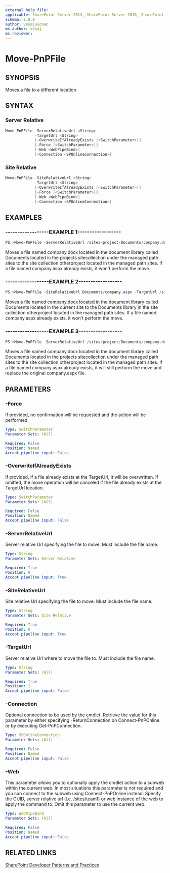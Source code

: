 ```yaml
---
external help file:
applicable: SharePoint Server 2013, SharePoint Server 2016, SharePoint Online
schema: 2.0.0
author: vesajuvonen
ms.author: vesaj
ms.reviewer:
---
```

# Move-PnPFile

## SYNOPSIS
Moves a file to a different location

## SYNTAX 

### Server Relative
```powershell
Move-PnPFile -ServerRelativeUrl <String>
             -TargetUrl <String>
             [-OverwriteIfAlreadyExists [<SwitchParameter>]]
             [-Force [<SwitchParameter>]]
             [-Web <WebPipeBind>]
             [-Connection <SPOnlineConnection>]
```

### Site Relative
```powershell
Move-PnPFile -SiteRelativeUrl <String>
             -TargetUrl <String>
             [-OverwriteIfAlreadyExists [<SwitchParameter>]]
             [-Force [<SwitchParameter>]]
             [-Web <WebPipeBind>]
             [-Connection <SPOnlineConnection>]
```

## EXAMPLES

### ------------------EXAMPLE 1------------------
```powershell
PS:>Move-PnPFile -ServerRelativeUrl /sites/project/Documents/company.docx -TargetUrl /sites/otherproject/Documents/company.docx
```

Moves a file named company.docx located in the document library called Documents located in the projects sitecollection under the managed path sites to the site collection otherproject located in the managed path sites. If a file named company.aspx already exists, it won't perform the move.

### ------------------EXAMPLE 2------------------
```powershell
PS:>Move-PnPFile -SiteRelativeUrl Documents/company.aspx -TargetUrl /sites/otherproject/Documents/company.docx
```

Moves a file named company.docx located in the document library called Documents located in the current site to the Documents library in the site collection otherproject located in the managed path sites. If a file named company.aspx already exists, it won't perform the move.

### ------------------EXAMPLE 3------------------
```powershell
PS:>Move-PnPFile -ServerRelativeUrl /sites/project/Documents/company.docx -TargetUrl /sites/otherproject/Documents/company.docx -OverwriteIfAlreadyExists
```

Moves a file named company.docx located in the document library called Documents located in the projects sitecollection under the managed path sites to the site collection otherproject located in the managed path sites. If a file named company.aspx already exists, it will still perform the move and replace the original company.aspx file.

## PARAMETERS

### -Force
If provided, no confirmation will be requested and the action will be performed

```yaml
Type: SwitchParameter
Parameter Sets: (All)

Required: False
Position: Named
Accept pipeline input: False
```

### -OverwriteIfAlreadyExists
If provided, if a file already exists at the TargetUrl, it will be overwritten. If omitted, the move operation will be canceled if the file already exists at the TargetUrl location.

```yaml
Type: SwitchParameter
Parameter Sets: (All)

Required: False
Position: Named
Accept pipeline input: False
```

### -ServerRelativeUrl
Server relative Url specifying the file to move. Must include the file name.

```yaml
Type: String
Parameter Sets: Server Relative

Required: True
Position: 0
Accept pipeline input: True
```

### -SiteRelativeUrl
Site relative Url specifying the file to move. Must include the file name.

```yaml
Type: String
Parameter Sets: Site Relative

Required: True
Position: 0
Accept pipeline input: True
```

### -TargetUrl
Server relative Url where to move the file to. Must include the file name.

```yaml
Type: String
Parameter Sets: (All)

Required: True
Position: 1
Accept pipeline input: False
```

### -Connection
Optional connection to be used by the cmdlet. Retrieve the value for this parameter by either specifying -ReturnConnection on Connect-PnPOnline or by executing Get-PnPConnection.

```yaml
Type: SPOnlineConnection
Parameter Sets: (All)

Required: False
Position: Named
Accept pipeline input: False
```

### -Web
This parameter allows you to optionally apply the cmdlet action to a subweb within the current web. In most situations this parameter is not required and you can connect to the subweb using Connect-PnPOnline instead. Specify the GUID, server relative url (i.e. /sites/team1) or web instance of the web to apply the command to. Omit this parameter to use the current web.

```yaml
Type: WebPipeBind
Parameter Sets: (All)

Required: False
Position: Named
Accept pipeline input: False
```

## RELATED LINKS

[SharePoint Developer Patterns and Practices](https://aka.ms/sppnp)
